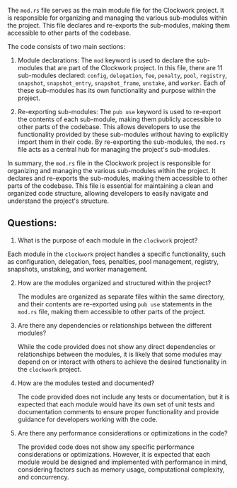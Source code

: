 The `mod.rs` file serves as the main module file for the Clockwork project. It is responsible for organizing and managing the various sub-modules within the project. This file declares and re-exports the sub-modules, making them accessible to other parts of the codebase.

The code consists of two main sections:

1. Module declarations: The `mod` keyword is used to declare the sub-modules that are part of the Clockwork project. In this file, there are 11 sub-modules declared: `config`, `delegation`, `fee`, `penalty`, `pool`, `registry`, `snapshot`, `snapshot_entry`, `snapshot_frame`, `unstake`, and `worker`. Each of these sub-modules has its own functionality and purpose within the project.

2. Re-exporting sub-modules: The `pub use` keyword is used to re-export the contents of each sub-module, making them publicly accessible to other parts of the codebase. This allows developers to use the functionality provided by these sub-modules without having to explicitly import them in their code. By re-exporting the sub-modules, the `mod.rs` file acts as a central hub for managing the project's sub-modules.

In summary, the `mod.rs` file in the Clockwork project is responsible for organizing and managing the various sub-modules within the project. It declares and re-exports the sub-modules, making them accessible to other parts of the codebase. This file is essential for maintaining a clean and organized code structure, allowing developers to easily navigate and understand the project's structure.
## Questions: 
 1. What is the purpose of each module in the `clockwork` project?

   Each module in the `clockwork` project handles a specific functionality, such as configuration, delegation, fees, penalties, pool management, registry, snapshots, unstaking, and worker management.

2. How are the modules organized and structured within the project?

   The modules are organized as separate files within the same directory, and their contents are re-exported using `pub use` statements in the `mod.rs` file, making them accessible to other parts of the project.

3. Are there any dependencies or relationships between the different modules?

   While the code provided does not show any direct dependencies or relationships between the modules, it is likely that some modules may depend on or interact with others to achieve the desired functionality in the `clockwork` project.

4. How are the modules tested and documented?

   The code provided does not include any tests or documentation, but it is expected that each module would have its own set of unit tests and documentation comments to ensure proper functionality and provide guidance for developers working with the code.

5. Are there any performance considerations or optimizations in the code?

   The provided code does not show any specific performance considerations or optimizations. However, it is expected that each module would be designed and implemented with performance in mind, considering factors such as memory usage, computational complexity, and concurrency.
    